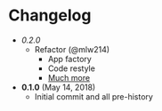 # Changelog

- *0.2.0*
  - Refactor (@mlw214)
    - App factory
    - Code restyle
    - [Much more](https://github.com/aplbrain/bossphorus/commit/50cb3b6aced9fbe83c1fee51d5c7378b0095fdd9)
- **0.1.0** (May 14, 2018)
  - Initial commit and all pre-history
